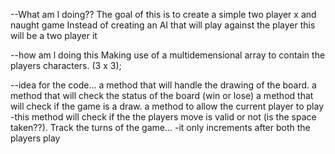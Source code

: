 --What am l doing??
The goal of this is to create a simple two player x and naught game
Instead of creating an AI that will play against the player this will be a two player it

--how am l doing this
Making use of a multidemensional array to contain the players characters. (3 x 3);


--idea for the code...
a method that will handle the drawing of the board.
a method that will check the status of the board (win or lose)
a method that will check if the game is a draw.
a method to allow the current player to play 
 -this method will check if the the players move is valid or not (is the space taken??).
Track the turns of the game...
-it only increments after both the players play
